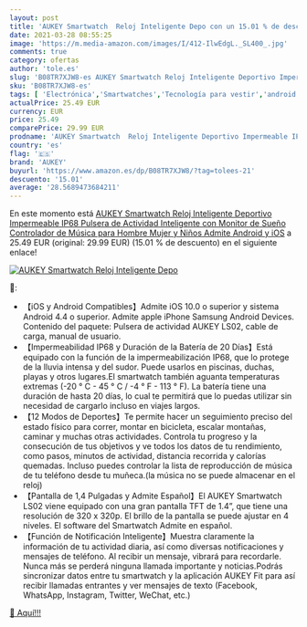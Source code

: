 ```yaml
---
layout: post
title: 'AUKEY Smartwatch  Reloj Inteligente Depo con un 15.01 % de descuento'
date: 2021-03-28 08:55:25
image: 'https://m.media-amazon.com/images/I/412-IlwEdgL._SL400_.jpg'
comments: true
category: ofertas
author: 'tole.es'
slug: 'B08TR7XJW8-es AUKEY Smartwatch Reloj Inteligente Deportivo Impermeable...'
sku: 'B08TR7XJW8-es'
tags: [ 'Electrónica','Smartwatches','Tecnología para vestir','android','aukey', ]
actualPrice: 25.49 EUR
currency: EUR
price: 25.49
comparePrice: 29.99 EUR
prodname: 'AUKEY Smartwatch  Reloj Inteligente Deportivo Impermeable IP68 Pulsera de Actividad Inteligente con Monitor de Sueño Controlador de Música para Hombre Mujer y Niños  Admite Android y iOS'
country: 'es'
flag: '🇪🇸'
brand: 'AUKEY'
buyurl: 'https://www.amazon.es/dp/B08TR7XJW8/?tag=tolees-21'
descuento: '15.01'
average: '28.5689473684211'
---
```


En este momento está [AUKEY Smartwatch  Reloj Inteligente Deportivo Impermeable IP68 Pulsera de Actividad Inteligente con Monitor de Sueño Controlador de Música para Hombre Mujer y Niños  Admite Android y iOS](https://www.amazon.es/dp/B08TR7XJW8/?tag=tolees-21) a 25.49 EUR (original: 29.99 EUR) (15.01 %  de descuento) en el siguiente enlace!

[![AUKEY Smartwatch  Reloj Inteligente Depo](https://m.media-amazon.com/images/I/412-IlwEdgL._SL400_.jpg)](https://www.amazon.es/dp/B08TR7XJW8/?tag=tolees-21)

🔎:

- 【iOS y Android Compatibles】Admite iOS 10.0 o superior y sistema Android 4.4 o superior. Admite apple iPhone Samsung Android Devices. Contenido del paquete: Pulsera de actividad AUKEY LS02, cable de carga, manual de usuario.
- 【Impermeabilidad IP68 y Duración de la Batería de 20 Días】Está equipado con la función de la impermeabilización IP68, que lo protege de la lluvia intensa y del sudor. Puede usarlos en piscinas, duchas, playas y otros lugares.El smartwatch también aguanta temperaturas extremas (-20 ° C - 45 ° C / -4 ° F - 113 ° F). La batería tiene una duración de hasta 20 días, lo cual te permitirá que lo puedas utilizar sin necesidad de cargarlo incluso en viajes largos.
- 【12 Modos de Deportes】Te permite hacer un seguimiento preciso del estado físico para correr, montar en bicicleta, escalar montañas, caminar y muchas otras actividades. Controla tu progreso y la consecución de tus objetivos y ve todos los datos de tu rendimiento, como pasos, minutos de actividad, distancia recorrida y calorías quemadas. Incluso puedes controlar la lista de reproducción de música de tu teléfono desde tu muñeca.(la música no se puede almacenar en el reloj)
- 【Pantalla de 1,4 Pulgadas y Admite Español】El AUKEY Smartwatch LS02 viene equipado con una gran pantalla TFT de 1.4”, que tiene una resolución de 320 x 320p. El brillo de la pantalla se puede ajustar en 4 niveles. El software del Smartwatch Admite en español.
- 【Función de Notificación Inteligente】Muestra claramente la información de tu actividad diaria, así como diversas notificaciones y mensajes de teléfono. Al recibir un mensaje, vibrará para recordarle. Nunca más se perderá ninguna llamada importante y noticias.Podrás sincronizar datos entre tu smartwatch y la aplicación AUKEY Fit para así recibir llamadas entrantes y ver mensajes de texto (Facebook, WhatsApp, Instagram, Twitter, WeChat, etc.)

[🛒 Aquí!!!](https://www.amazon.es/dp/B08TR7XJW8/?tag=tolees-21)
